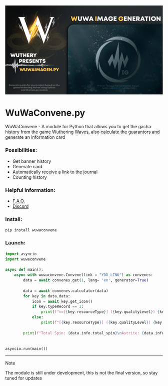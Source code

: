 <p align="center">
 <img src="https://raw.githubusercontent.com/Wuthery/WuWaConvene.py/main/ReadMeConfig/test.png" alt="Баннер"/>
</p>

# WuWaConvene.py
WuWaConvene - A module for Python that allows you to get the gacha history from the game Wuthering Waves, also calculate the guarantors and generate an information card


### Possibilities:

* Get banner history
* Generate card
* Automatically receive a link to the journal
* Counting history

### Helpful information:
* [F.A.Q.](https://github.com/Wuthery/WuWaConvene.py/wiki/Documentation)
* [Discord](https://discord.gg/rKrbqz5utj)

### Install:

```
pip install wuwaconvene
```

### Launch:

```python
import asyncio
import wuwaconvene

async def main():    
    async with wuwaconvene.Convene(link = "YOU_LINK") as convenes:
        data = await convenes.get(1, lang= 'en', generator=True)
        
        data = await convenes.calculator(data)
        for key in data.data:
            icon = await key.get_icon()
            if key.typeRecord == 1:
                print(f"==[{key.resourceType}] ({key.qualityLevel}) {key.name} - {key.time} [{key.drop}]\nICON: {icon.icon}\nBANNER: {icon.banner}\n")
            else:
                print(f"[{key.resourceType}] ({key.qualityLevel}) {key.name} - {key.time}[{key.drop}]\nICON: {icon.icon}\n")
        
        print(f"Total Spin: {data.info.total_spin}\nAstrite: {data.info.astrite}\n==|Five Stars: {data.info.five_stars.resonator} | {data.info.five_stars.weapon}\n==|Four Stars: {data.info.four_stars.resonator} | {data.info.four_stars.weapon}\n==Three Stars: {data.info.three_stars.weapon}")

                
asyncio.run(main())

```


-------
> [!NOTE]  
> The module is still under development, this is not the final version, so stay tuned for updates
